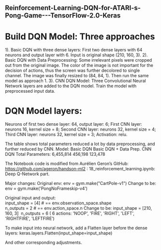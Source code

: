 ## Reinforcement-Learning-DQN-for-ATARI-s-Pong-Game---TensorFlow-2.0-Keras
# Build DQN Model: Three approaches
1). Basic DQN with three dense layers: 
    First two dense layers with 64 neurons and output layer with 6. Input is original shape (210, 160, 3). 
2). Basic DQN with Data Preprocessing: 
    Some irrelevant pixels were cropped out from the original image. The color of the image is not important for the decision of         actions, thus the screen was further decolored to single channel. The image was finally resized to (84, 84, 1). Then run the         same model as approach 1.
3). CNN DQN Model:
    Three Convolutional Neural Network layers are added to the DQN model. Train the model with preprocessed input data. 

# DQN Model layers:
Neurons of first two dense layer: 64, output layer: 6;
First CNN layer: neurons 16, kernel size = 8;
Second CNN layer: neurons 32, kernel size = 4;
Third CNN layer: neurons 32, kernel size = 3;
Activation: relu.

The table shows total parameters reduced a lot by data preprocessing, and further reduced by CNN.
Model:	            Basic DQN	          Basic DQN + Data Prep. 	   CNN DQN
Total Parameters:  	6,455,814	          456,198	                   123,478

The Notebook code is modified from Aurélien Geron’s GitHub: https://github.com/ageron/handson-ml2 :
18_reinforcement_learning.ipynb: Deep Q-Network part.

Major changes:
Original env:  env = gym.make("CartPole-v1")
Change to be:  env = gym.make('PongNoFrameskip-v4’)

Original input and output:
input_shape = [4] # == env.observation_space.shape
n_outputs = 2 # == env.action_space.n
Change to be:
input_shape = [210, 160, 3] 
n_outputs = 6 ( 6 actions: 'NOOP', 'FIRE', 'RIGHT', 'LEFT', 'RIGHTFIRE', 'LEFTFIRE’)

To make input into neural network, add a Flatten layer before the dense layers:
keras.layers.Flatten(input_shape=input_shape)

And other corresponding adjustments.

